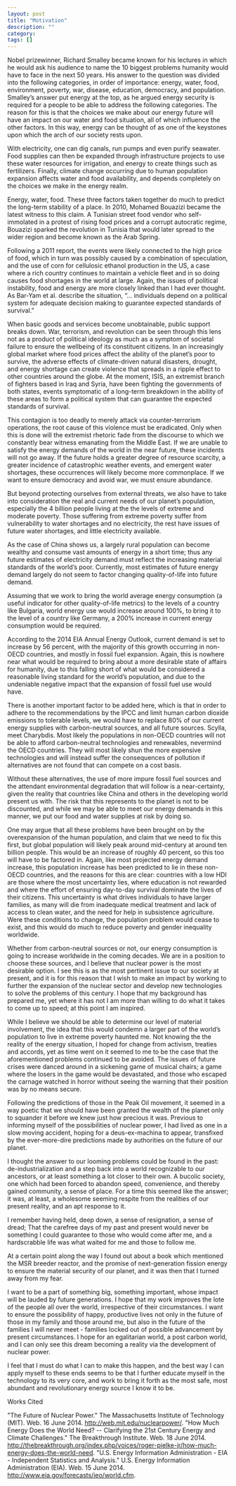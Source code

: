 ```yaml
---
layout: post
title: "Motivation"
description: ""
category: 
tags: []
---
```


Nobel prizewinner, Richard Smalley became known for his lectures in which he would ask his audience to name the 10 biggest problems humanity would have to face in the next 50 years. His answer to the question was divided into the following categories, in order of importance: energy, water, food, environment, poverty, war, disease, education, democracy, and population.  Smalley’s answer put energy at the top, as he argued energy security is required for a people to be able to address the following categories. The reason for this is that the choices we make about our energy future will have an impact on our water and food situation, all of which influence the other factors.  In this way, energy can be thought of as one of the keystones upon which the arch of our society rests upon. 

With electricity, one can dig canals, run pumps and even purify seawater.  Food supplies can then be expanded through infrastructure projects to use these water resources for irrigation, and energy to create things such as fertilizers. Finally, climate change occurring due to human population expansion affects water and food availability, and depends completely on the choices we make in the energy realm. 

Energy, water, food.  These three factors taken together do much to predict the long-term stability of a place.  In 2010, Mohamed Bouazizi became the latest witness to this claim. A Tunisian street food vendor who self-immolated in a protest of rising food prices and a corrupt autocratic regime, Bouazizi sparked the revolution in Tunisia that would later spread to the wider region and become known as the Arab Spring. 

Following a 2011 report, the events were likely connected to the high price of food, which in turn was possibly caused by a combination of speculation, and the use of corn for cellulosic ethanol production in the US, a case where a rich country continues to maintain a vehicle fleet and in so doing causes food shortages in the world at large. Again, the issues of political instability, food and energy are more closely linked than I had ever thought.  As Bar-Yam et al. describe the situation, 
“... individuals depend on a political system for adequate decision making to guarantee expected standards of survival.”

When basic goods and services become unobtainable, public support breaks down.  War, terrorism, and revolution can be seen through this lens not as a product of political ideology as much as a symptom of societal failure to ensure the wellbeing of its constituent citizens.  In an increasingly global market where food prices affect the ability of the planet’s poor to survive, the adverse effects of climate-driven natural disasters, drought, and energy shortage can create violence that spreads in a ripple effect to other countries around the globe.  At the moment, ISIS, an extremist branch of fighters based in Iraq and Syria, have been fighting the governments of both states, events symptomatic of a long-term breakdown in the ability of these areas to form a political system that can guarantee the expected standards of survival. 

This contagion is too deadly to merely attack via counter-terrorism operations, the root cause of this violence must be eradicated. Only when this is done will the extremist rhetoric fade from the discourse to which we constantly bear witness emanating from the Middle East. If we are unable to satisfy the energy demands of the world in the near future, these incidents will not go away.  If the future holds a greater degree of resource scarcity, a greater incidence of catastrophic weather events, and emergent water shortages, these occurrences will likely become more commonplace.  If we want to ensure democracy and avoid war, we must ensure abundance. 

But beyond protecting ourselves from external threats, we also have to take into consideration the real and current needs of our planet’s population, especially the 4 billion people living at the the levels of extreme and moderate poverty.  Those suffering from extreme poverty suffer from vulnerability to water shortages and no electricity, the rest have issues of future water shortages, and little electricity available.  

As the case of China shows us, a largely rural population can become wealthy and consume vast amounts of energy in a short time; thus any future estimates of electricity demand must reflect the increasing material standards of the world’s poor.  Currently, most estimates of future energy demand largely do not seem to factor changing quality-of-life into future demand. 

Assuming that we work to bring the world average energy consumption (a useful indicator for other quality-of-life metrics) to the levels of a country like Bulgaria, world energy use would increase around 100%, to bring it to the level of a country like Germany, a 200% increase in current energy consumption would be required.  

According to the 2014 EIA Annual Energy Outlook, current demand is set to increase by 56 percent, with the majority of this growth occurring in non-OECD countries, and mostly in fossil fuel expansion.  Again, this is nowhere near what would be required to bring about a more desirable state of affairs for humanity, due to this falling short of what would be considered a reasonable living standard for the world’s population, and due to the undeniable negative impact that the expansion of fossil fuel use would have. 

There is another important factor to be added here, which is that in order to adhere to the recommendations by the IPCC and limit human carbon dioxide emissions to tolerable levels, we would have to replace 80% of our current energy supplies with carbon-neutral sources, and all future sources.  Scylla, meet Charybdis. Most likely the populations in non-OECD countries will not be able to afford carbon-neutral technologies and renewables, nevermind the OECD countries.  They will most likely shun the more expensive technologies and will instead suffer the consequences of pollution if alternatives are not found that can compete on a cost basis. 

Without these alternatives, the use of more impure fossil fuel sources and the attendant environmental degradation that will follow is a near-certainty, given the reality that countries like China and others in the developing world present us with.  The risk that this represents to the planet is not to be discounted, and while we may be able to meet our energy demands in this manner, we put our food and water supplies at risk by doing so. 

One may argue that all these problems have been brought on by the overexpansion of the human population, and claim that we need to fix this first, but global population will likely peak around mid-century at around ten billion people.  This would be an increase of roughly 40 percent, so  this too will have to be factored in.  Again, like most projected energy demand increase, this population increase has been predicted to lie in these non-OECD countries, and the reasons for this are clear: countries with a low HDI are those where the most uncertainty lies, where education is not rewarded and where the effort of ensuring day-to-day survival dominate the lives of their citizens. This uncertainty is what drives individuals to have larger families, as many will die from inadequate medical treatment and lack of access to clean water, and the need for help in subsistence agriculture. Were these conditions to change, the population problem would cease to exist, and this would do much to reduce poverty and gender inequality worldwide. 

Whether from carbon-neutral sources or not, our energy consumption is going to increase worldwide in the coming decades. We are in a position to choose these sources, and I believe that nuclear power is the most desirable option.  I see this is as the most pertinent issue to our society at present, and it is for this reason that I wish to make an impact by working to further the expansion of the nuclear sector and develop new technologies to solve the problems of this century.  I hope that my background has prepared me, yet where it has not I am more than willing to do what it takes to come up to speed; at this point I am inspired. 


While I believe we should be able to determine our level of material involvement, the idea that this would condemn a larger part of the world’s population to live in extreme poverty haunted me.  Not knowing the the reality of the energy situation, I hoped for change from activism, treaties and accords, yet as time went on it seemed to me to be the case that the aforementioned problems continued to be avoided.  The issues of future crises were danced around in a sickening game of musical chairs; a game where the losers in the game would be devastated, and those who escaped the carnage watched in horror without seeing the warning that their position was by no means secure.  

Following the predictions of those in the Peak Oil movement, it seemed in a way poetic that we should have been granted the wealth of the planet only to squander it before we knew just how precious it was. Previous to informing myself of the possibilities of nuclear power, I had lived as one in a slow moving accident, hoping for a deus-ex-machina to appear, transfixed by the ever-more-dire predictions made by authorities on the future of our planet.  

I thought the answer to our looming problems could be found in the past: de-industrialization and a step back into a world recognizable to our ancestors, or at least something a lot closer to their own.  A bucolic society, one which had been forced to abandon speed, convenience, and thereby gained community, a sense of place.   For a time this seemed like the answer; it was, at least, a wholesome seeming respite from the realities of our present reality, and an apt response to it.  

I remember having held, deep down, a sense of resignation, a sense of dread; That the carefree days of my past and present would never be something I could guarantee to those who would come after me, and a hardscrabble life was what waited for me and those to follow me.  

At a certain point along the way I found out about a book which mentioned the MSR breeder reactor, and the promise of next-generation fission energy to ensure the material security of our planet, and it was then that I turned away from my fear. 

I want to be a part of something big, something important, whose impact will be lauded by future generations. I hope that my work improves the lote of the people all over the world, irrespective of their circumstances. I want to ensure the possibility of happy, productive lives not only in the future of those in my family and those around me, but also in the future of the families I will never meet - families locked out of possible advancement by present circumstances. I hope for an egalitarian world, a post carbon world, and I can only see this dream becoming a reality via the development of nuclear power. 

I feel that I must do what I can to make this happen, and the best way I can apply myself to these ends seems to be that I further educate myself in the technology to its very core, and work to bring it forth as the most safe, most abundant and revolutionary energy source I know it to be. 




Works Cited


"The Future of Nuclear Power." The Massachusetts Institute of Technology (MIT). Web. 16 June 2014. <http://web.mit.edu/nuclearpower/>.
"How Much Energy Does the World Need? -- Clarifying the 21st Century Energy and Climate Challenges." The Breakthrough Institute. Web. 18 June 2014. <http://thebreakthrough.org/index.php/voices/roger-pielke-jr/how-much-energy-does-the-world-need>.
"U.S. Energy Information Administration - EIA - Independent Statistics and Analysis." U.S. Energy Information Administration (EIA). Web. 15 June 2014. <http://www.eia.gov/forecasts/ieo/world.cfm>.